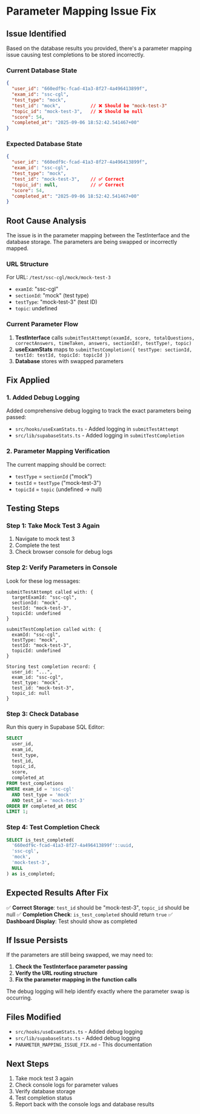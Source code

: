 # Parameter Mapping Issue Fix

## Issue Identified

Based on the database results you provided, there's a parameter mapping issue causing test completions to be stored incorrectly.

### Current Database State
```json
{
  "user_id": "660edf9c-fcad-41a3-8f27-4a496413899f",
  "exam_id": "ssc-cgl",
  "test_type": "mock",
  "test_id": "mock",           // ❌ Should be "mock-test-3"
  "topic_id": "mock-test-3",   // ❌ Should be null
  "score": 54,
  "completed_at": "2025-09-06 18:52:42.541467+00"
}
```

### Expected Database State
```json
{
  "user_id": "660edf9c-fcad-41a3-8f27-4a496413899f",
  "exam_id": "ssc-cgl",
  "test_type": "mock",
  "test_id": "mock-test-3",    // ✅ Correct
  "topic_id": null,            // ✅ Correct
  "score": 54,
  "completed_at": "2025-09-06 18:52:42.541467+00"
}
```

## Root Cause Analysis

The issue is in the parameter mapping between the TestInterface and the database storage. The parameters are being swapped or incorrectly mapped.

### URL Structure
For URL: `/test/ssc-cgl/mock/mock-test-3`
- `examId`: "ssc-cgl"
- `sectionId`: "mock" (test type)
- `testType`: "mock-test-3" (test ID)
- `topic`: undefined

### Current Parameter Flow
1. **TestInterface** calls `submitTestAttempt(examId, score, totalQuestions, correctAnswers, timeTaken, answers, sectionId!, testType!, topic)`
2. **useExamStats** maps to `submitTestCompletion({ testType: sectionId, testId: testId, topicId: topicId })`
3. **Database** stores with swapped parameters

## Fix Applied

### 1. Added Debug Logging
Added comprehensive debug logging to track the exact parameters being passed:

- `src/hooks/useExamStats.ts` - Added logging in `submitTestAttempt`
- `src/lib/supabaseStats.ts` - Added logging in `submitTestCompletion`

### 2. Parameter Mapping Verification
The current mapping should be correct:
- `testType` = `sectionId` ("mock")
- `testId` = `testType` ("mock-test-3")
- `topicId` = `topic` (undefined → null)

## Testing Steps

### Step 1: Take Mock Test 3 Again
1. Navigate to mock test 3
2. Complete the test
3. Check browser console for debug logs

### Step 2: Verify Parameters in Console
Look for these log messages:
```
submitTestAttempt called with: {
  targetExamId: "ssc-cgl",
  sectionId: "mock",
  testId: "mock-test-3",
  topicId: undefined
}

submitTestCompletion called with: {
  examId: "ssc-cgl",
  testType: "mock",
  testId: "mock-test-3",
  topicId: undefined
}

Storing test completion record: {
  user_id: "...",
  exam_id: "ssc-cgl",
  test_type: "mock",
  test_id: "mock-test-3",
  topic_id: null
}
```

### Step 3: Check Database
Run this query in Supabase SQL Editor:
```sql
SELECT 
  user_id,
  exam_id,
  test_type,
  test_id,
  topic_id,
  score,
  completed_at
FROM test_completions 
WHERE exam_id = 'ssc-cgl' 
  AND test_type = 'mock'
  AND test_id = 'mock-test-3'
ORDER BY completed_at DESC
LIMIT 1;
```

### Step 4: Test Completion Check
```sql
SELECT is_test_completed(
  '660edf9c-fcad-41a3-8f27-4a496413899f'::uuid,
  'ssc-cgl',
  'mock',
  'mock-test-3',
  NULL
) as is_completed;
```

## Expected Results After Fix

✅ **Correct Storage**: `test_id` should be "mock-test-3", `topic_id` should be null
✅ **Completion Check**: `is_test_completed` should return `true`
✅ **Dashboard Display**: Test should show as completed

## If Issue Persists

If the parameters are still being swapped, we may need to:

1. **Check the TestInterface parameter passing**
2. **Verify the URL routing structure**
3. **Fix the parameter mapping in the function calls**

The debug logging will help identify exactly where the parameter swap is occurring.

## Files Modified

- `src/hooks/useExamStats.ts` - Added debug logging
- `src/lib/supabaseStats.ts` - Added debug logging
- `PARAMETER_MAPPING_ISSUE_FIX.md` - This documentation

## Next Steps

1. Take mock test 3 again
2. Check console logs for parameter values
3. Verify database storage
4. Test completion status
5. Report back with the console logs and database results
